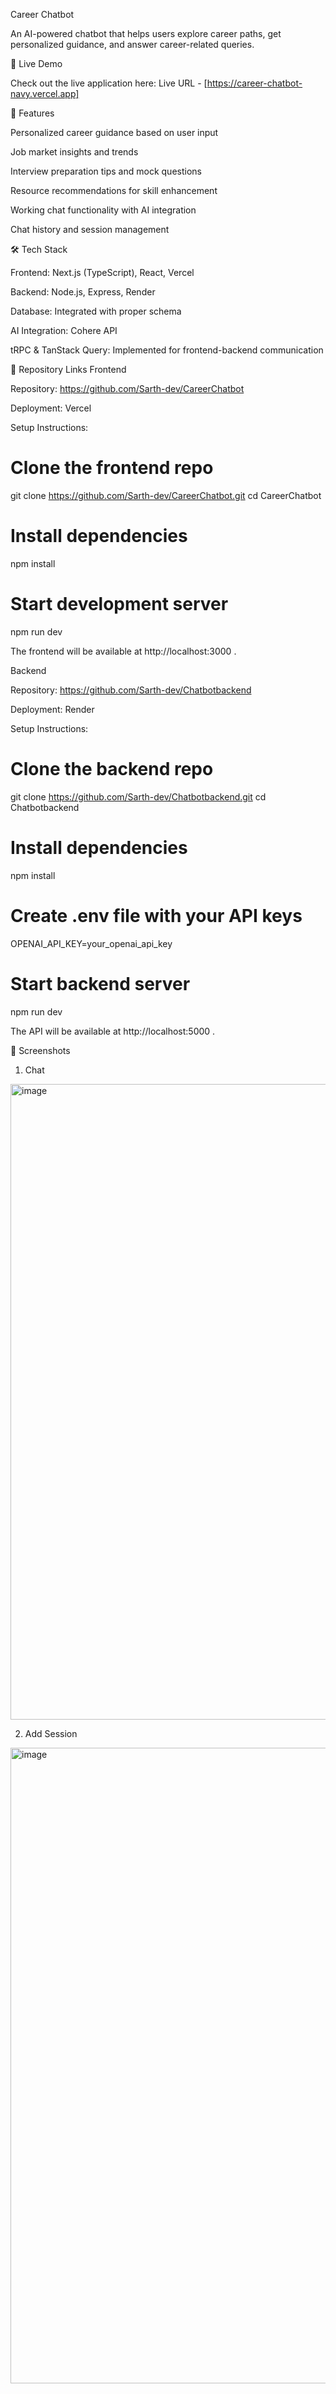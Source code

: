 Career Chatbot

An AI-powered chatbot that helps users explore career paths, get personalized guidance, and answer career-related queries.

🚀 Live Demo

Check out the live application here:
Live URL - [https://career-chatbot-navy.vercel.app]

🧩 Features

Personalized career guidance based on user input

Job market insights and trends

Interview preparation tips and mock questions

Resource recommendations for skill enhancement

Working chat functionality with AI integration

Chat history and session management

🛠️ Tech Stack

Frontend: Next.js (TypeScript), React, Vercel

Backend: Node.js, Express, Render

Database: Integrated with proper schema

AI Integration: Cohere API

tRPC & TanStack Query: Implemented for frontend-backend communication

📂 Repository Links
Frontend

Repository: https://github.com/Sarth-dev/CareerChatbot

Deployment: Vercel

Setup Instructions:

# Clone the frontend repo
git clone https://github.com/Sarth-dev/CareerChatbot.git
cd CareerChatbot

# Install dependencies
npm install

# Start development server
npm run dev


The frontend will be available at http://localhost:3000
.

Backend

Repository: https://github.com/Sarth-dev/Chatbotbackend

Deployment: Render

Setup Instructions:

# Clone the backend repo
git clone https://github.com/Sarth-dev/Chatbotbackend.git
cd Chatbotbackend

# Install dependencies
npm install

# Create .env file with your API keys
OPENAI_API_KEY=your_openai_api_key

# Start backend server
npm run dev


The API will be available at http://localhost:5000
.

📸 Screenshots
1. Chat
<img width="1919" height="1017" alt="image" src="https://github.com/user-attachments/assets/0841a47f-7f76-410c-a5e5-8ec8deb976e9" />

2. Add Session
<img width="1918" height="1017" alt="image" src="https://github.com/user-attachments/assets/5e5e4982-9fc9-41f1-8b52-ae245d0598f7" />

